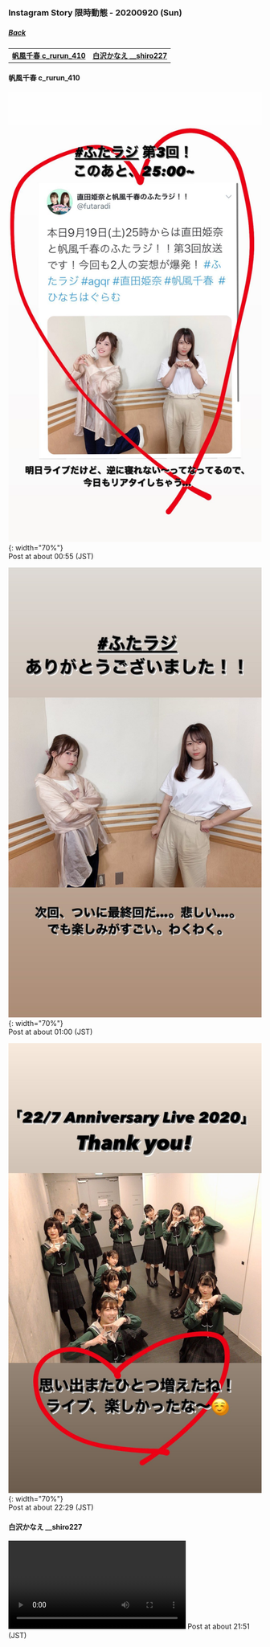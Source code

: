 ### Instagram Story 限時動態 - 20200920 (Sun)
##### [Back](../../IGstory_List.md)

<table>
<tr>
<th><a href="#c_rurun_410">帆風千春 c_rurun_410</a></th>
<th><a href="#__shiro227">白沢かなえ __shiro227</a></th>
</tr>
</table>

<a name="c_rurun_410"></a>
#### 帆風千春 c_rurun_410

![20200920_c_rurun_410_1](../../../../../Album/Instagram/IGstory/Sep2020/20200920/20200920_c_rurun_410_1.jpg){: width="70%"}  
Post at about 00:55 (JST)  

![20200920_c_rurun_410_2](../../../../../Album/Instagram/IGstory/Sep2020/20200920/20200920_c_rurun_410_2.jpg){: width="70%"}  
Post at about 01:00 (JST)  

![20200920_c_rurun_410_3](../../../../../Album/Instagram/IGstory/Sep2020/20200920/20200920_c_rurun_410_3.jpg){: width="70%"}  
Post at about 22:29 (JST)  

<a name="__shiro227"></a>
#### 白沢かなえ __shiro227

<video width="70%" height="70%" controls>
  <source src="../../../../../Album/Instagram/IGstory/Sep2020/20200920/20200920_shiro227_1.mp4" type="video/mp4">
</video>
Post at about 21:51 (JST)  
